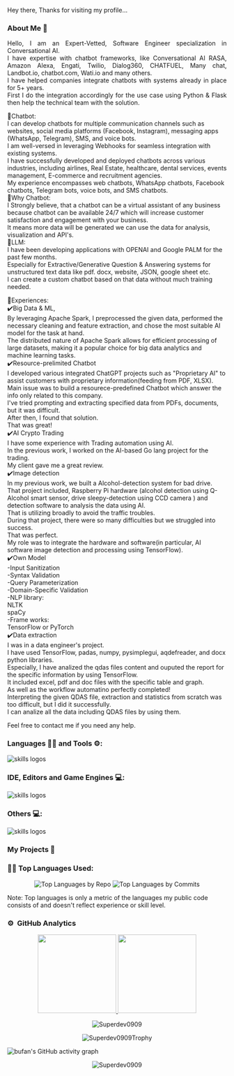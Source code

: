 <!-- ![NewTopWave](https://user-images.githubusercontent.com/81550376/180223627-d18d8aeb-4f5e-4715-94db-65b1b85822f1.svg) -->


<p align="center">
  <!-- <img width="" height="" src="https://avatars.githubusercontent.com/u/152673060?s=400&u=32566625e044f500d81bd41567e1acbc6c987d97&v=4"> -->
</p>

Hey there, Thanks for visiting my profile... 
<!-- <img src="https://raw.githubusercontent.com/MartinHeinz/MartinHeinz/master/wave.gif" width="26px" height="26px"> I am Volodymyr Bufan. -->

<!-- ### Checkout my Portfolio: [Volodymyr Bufan](https://bufan-ai-portfolio.vercel.app/)  👈 -->

<!-- ### Checkout my flagship project: [Let's Learn Linux](https://letslearnlinux.tech/)  👈

### Checkout my automation project: [Get Pair Extraordinaire](https://github.com/Superdev0909/Get-Pair-Extraordinaire)  👈 -->

<!--
### Let's Connect 🤳

 <a href="https://www.linkedin.com/in/Superdev0909/"><img src="https://img.shields.io/static/v1?label=LinkedIn&message=Volodymyr+Bufan &color=%230077b5&logo=linkedIn&logoColor=%230077b5" alt="LinkedIn - Volodymyr Bufan"></a>
[![Gmail - Volodymyr Bufan](https://img.shields.io/badge/Gmail-VolodymyrBufan -red?logo=gmail&logoColor=red)](pioneer95908@gmail.com)
-->

### About Me 🚀<br>

 <p align="justify">
Hello, I am an Expert-Vetted, Software Engineer specialization in Conversational AI. <br>
I have expertise with chatbot frameworks, like  Conversational AI RASA, Amazon Alexa, Engati, Twilio, Dialog360, CHATFUEL, Many chat, Landbot.io, chatbot.com, Wati.io and many others.<br>
I have helped companies integrate chatbots with systems already in place for 5+ years. <br>
First I do the integration accordingly for the use case using Python & Flask then help the technical team with the solution.<br>

🚀Chatbot:<br>
 I can develop chatbots for multiple communication channels such as websites, social media platforms (Facebook, Instagram), messaging apps (WhatsApp, Telegram), SMS, and voice bots. <br>
 I am well-versed in leveraging Webhooks for seamless integration with existing systems.<br>
 I have successfully developed and deployed chatbots across various industries, including airlines, Real Estate, healthcare, dental services, events management, E-commerce and recruitment agencies. <br>
 My experience encompasses web chatbots, WhatsApp chatbots, Facebook chatbots, Telegram bots, voice bots, and SMS chatbots.<br>
    🤩Why Chatbot:<br>
    I Strongly believe, that a chatbot can be a virtual assistant of any business because chatbot can be available 24/7 which will increase customer satisfaction and engagement with your business. <br>
    It means more data will be generated we can use the data for analysis, visualization and API's.<br>
🚀LLM:<br>
 I have been developing applications with OPENAI and Google PALM for the past few months. <br>
 Especially for Extractive/Generative Question & Answering systems for unstructured text data like pdf. docx, website, JSON, google sheet etc.<br>
 I can create a custom chatbot based on that data without much training needed.<br>

🏅Experiences:<br>
✔️Big Data & ML,<br>
By leveraging Apache Spark, I preprocessed the given data, performed the necessary cleaning and feature extraction, and chose the most suitable AI model for the task at hand. <br>
The distributed nature of Apache Spark allows for efficient processing of large datasets, making it a popular choice for big data analytics and machine learning tasks.<br>
✔️Resource-prelimited Chatbot<br>
I developed various integrated ChatGPT projects such as "Proprietary AI" to assist customers with proprietary information(feeding from PDF, XLSX).<br>
Main issue was to build a resourece-predefined Chatbot which answer the info only related to this company.<br>
I've tried prompting and extracting specified data from PDFs, documents, but it was difficult.<br>
After then, I found that solution.<br>
That was great!<br>
✔️AI Crypto Trading<br>
I have some experience with Trading automation using AI.<br>
In the previous work, I worked on the AI-based Go lang project for the trading.<br>
My client gave me a great review.<br>
✔️Image detection<br>
In my previous work, we built a Alcohol-detection system for bad drive.<br>
That project included,  Raspberry Pi hardware (alcohol detection using Q-Alcohol smart sensor, drive sleepy-detection using CCD camera ) and detection software to analysis the data using AI. <br>
That is utilizing broadly to avoid the traffic troubles.<br>
During that project, there were so many difficulties but we struggled into success.<br>
That was perfect.<br>
My role was to integrate the hardware and software(in particular, AI software image detection and processing using TensorFlow).<br>
✔️Own Model<br>
-Input Sanitization<br>
-Syntax Validation<br>
-Query Parameterization<br>
-Domain-Specific Validation<br>
-NLP library:<br>
NLTK <br>
spaCy<br>
-Frame works:<br>
TensorFlow or PyTorch<br>
✔️Data extraction<br>
I was in a data engineer's project.<br>
I have used TensorFlow, padas, numpy, pysimplegui, aqdefreader, and docx python libraries.<br>
Especially, I have analized the qdas files content and ouputed the report for the specific information by using TensorFlow.<br>
It included excel, pdf and doc files with the specific table and graph.<br>
As well as the workflow automatino perfectly completed!<br>
Interpreting the given QDAS file, extraction and statistics from scratch was too difficult, but I did it successfully.  <br>
I can analize all the data including QDAS files by using them.<br>

Feel free to contact me if you need any help.<br>
 </p>

  
### Languages 🧑‍💻 and Tools ⚙️:

<img src="https://skillicons.dev/icons?i=git,github,githubactions,py,c,cpp,cs,dotnet,html,css,js,bootstrap,php,md,java" alt="skills logos" /> <br>

### IDE, Editors and Game Engines 💻:
<img src="https://skillicons.dev/icons?i=vscode,visualstudio,idea,unity,unreal,vim,replit" alt="skills logos" />

### Others 💻:

<img src="https://skillicons.dev/icons?i=linux,bash,regex,powershell,docker,azure,mysql,sqlite,gradle,maven,nginx,pr,ps,svg,discord,linkedin,netlify,gherkin" alt="skills logos" />

### My Projects 🙌

<!-- #### [See in Portfolio](https://bufan-ai-portfolio.vercel.app/) -->

### 👨‍💻 Top Languages Used:
<p align="center">
  <img align="center" src="https://github-profile-summary-cards.vercel.app/api/cards/repos-per-language?username=Superdev0909&theme=nord_dark" alt="Top Languages by Repo" />
  <img align="center" src="https://github-profile-summary-cards.vercel.app/api/cards/most-commit-language?username=Superdev0909&theme=nord_dark" alt="Top Languages by Commits" /></p>
  
  Note: Top languages is only a metric of the languages my public code consists of and doesn't reflect experience or skill level.
  
### ⚙️ &nbsp;GitHub Analytics

<p align="center">
<a href="https://github.com/Superdev0909">
  <img height="180em" src="https://github-readme-stats-eight-theta.vercel.app/api?username=Superdev0909&show_icons=true&theme=algolia&include_all_commits=true&count_private=true"/>
  <img height="180em" src="https://github-readme-stats-eight-theta.vercel.app/api/top-langs/?username=Superdev0909&layout=compact&langs_count=8&theme=algolia"/>
</a>
 <br />
  
<p align="center"><img align="center" src="https://github-readme-streak-stats.herokuapp.com/?user=Superdev0909&theme=algolia" alt="Superdev0909" /></p>

<p align="center"><img align="center" src="https://github-trophies.vercel.app/?username=Superdev0909&column=6&theme=algolia" alt="Superdev0909Trophy" /></p>



 ![bufan's GitHub activity graph]( https://github-readme-activity-graph.vercel.app/graph?username=Superdev0909&theme=react-dark&area=true&hide_border=true#gh-light-mode-only)
 
 <p align="center"><img src="https://visitor-badge.laobi.icu/badge?page_id=Superdev0909.Superdev0909" alt="Superdev0909" />

</p>


<!-- ![NewWave](https://user-images.githubusercontent.com/81550376/180223136-576934f8-2f40-4fb9-acd9-786d1d5d0f73.svg) -->
